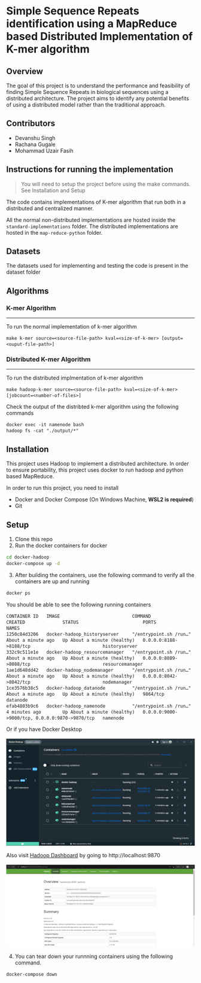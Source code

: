 # Simple Sequence Repeats identification using a MapReduce based Distributed Implementation of K-mer algorithm

## Overview

The goal of this project is to understand the performance and feasibility of finding Simple Sequence Repeats in biological sequences using a distributed architecture. The project aims to identify any potential benefits of using a distributed model rather than the traditional approach.


## Contributors
- Devanshu Singh
- Rachana Gugale
- Mohammad Uzair Fasih

## Instructions for running the implementation
> You will need to setup the project before using the make commands. See Installation and Setup

The code contains implementations of K-mer algorithm that run both in a distributed and centralized manner.

All the normal non-distributed implementations are hosted inside the `standard-implementations` folder. The distributed implementations are hosted in the `map-reduce-python` folder.

## Datasets

The datasets used for implementing and testing the code is present in the dataset folder

## Algorithms

### K-mer Algorithm
---

To run the normal implementation of k-mer algorithm
```
make k-mer source=<source-file-path> kval=<size-of-k-mer> [output=<ouput-file-path>]
```

### Distributed K-mer Algorithm
---

To run the distributed implmentation of k-mer algorithm

```
make hadoop-k-mer source=<source-file-path> kval=<size-of-k-mer> [jobcount=<number-of-files>]
```
Check the output of the distribted k-mer algorithm using the following commands
```
docker exec -it namenode bash
hadoop fs -cat "./output/*"
```

## Installation

This project uses Hadoop to implement a distributed architecture.
In order to ensure portability, this project uses docker to run hadoop and python based MapReduce.

In order to run this project, you need to install 
- Docker and Docker Compose (On Windows Machine, **WSL2 is required**)
- Git

## Setup

1. Clone this repo
2. Run the docker containers for docker

```bash
cd docker-hadoop
docker-compose up -d
```

3. After building the containers, use the following command to verify all the containers are up and running
```bash
docker ps
```

You should be able to see the following running containers
```
CONTAINER ID   IMAGE                           COMMAND                  CREATED              STATUS                        PORTS                                            NAMES
1250c84d3206   docker-hadoop_historyserver     "/entrypoint.sh /run…"   About a minute ago   Up About a minute (healthy)   0.0.0.0:8188->8188/tcp                           historyserver
332c9c511e1e   docker-hadoop_resourcemanager   "/entrypoint.sh /run…"   About a minute ago   Up About a minute (healthy)   0.0.0.0:8089->8088/tcp                           resourcemanager
1ae1d648dd42   docker-hadoop_nodemanager       "/entrypoint.sh /run…"   About a minute ago   Up About a minute (healthy)   0.0.0.0:8042->8042/tcp                           nodemanager
1ce3576b38c5   docker-hadoop_datanode          "/entrypoint.sh /run…"   About a minute ago   Up About a minute (healthy)   9864/tcp                                         datanode
efab4803b9c6   docker-hadoop_namenode          "/entrypoint.sh /run…"   4 minutes ago        Up About a minute (healthy)   0.0.0.0:9000->9000/tcp, 0.0.0.0:9870->9870/tcp   namenode
```


Or if you have Docker Desktop <br /><br />
<img src="./images/Docker_Desktop.PNG" />

Also visit [Hadoop Dashboard](http://localhost:9870) by going to http://localhost:9870 <br /><br />
<img src="./images/Hadoop_Dashboard.PNG" />


4. You can tear down your runnning containers using the following command.
```bash
docker-compose down
```